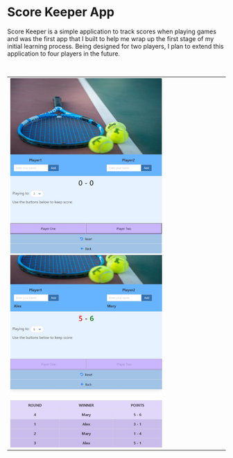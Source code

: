 <h1>Score Keeper App</h1>
<p>Score Keeper is a simple application to track scores when playing games and was the first app that I built to help me wrap up the first stage of my initial learning process. Being designed for two players, I plan to extend this application to four players in the future.</p>
<br>
<table><tr><td>
  <img src="Screenshot_2.jpg" alt="screenshot" width="350px">
  <img src="Screenshot_3.jpg" alt="screenshot" width="350px">
</td></tr></table>
